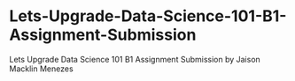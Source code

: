 # Lets-Upgrade-Data-Science-101-B1-Assignment-Submission
Lets Upgrade Data Science 101 B1 Assignment Submission by Jaison Macklin Menezes
